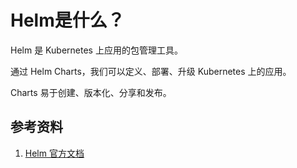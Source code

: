 # Helm是什么？

Helm 是 Kubernetes 上应用的包管理工具。

通过 Helm Charts，我们可以定义、部署、升级 Kubernetes 上的应用。

Charts 易于创建、版本化、分享和发布。

## 参考资料

1. [Helm 官方文档](https://helm.sh/)


